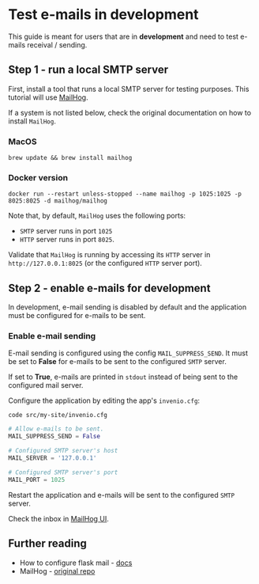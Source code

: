 # Test e-mails in development

This guide is meant for users that are in **development** and need to test e-mails receival / sending.

## Step 1 - run a local SMTP server

First, install a tool that runs a local SMTP server for testing purposes. This tutorial will use [MailHog](https://github.com/mailhog/MailHog).

If a system is not listed below, check the original documentation on how to install `MailHog`.

### MacOS

```terminal
brew update && brew install mailhog
```

### Docker version

```terminal
docker run --restart unless-stopped --name mailhog -p 1025:1025 -p 8025:8025 -d mailhog/mailhog
```

Note that, by default, `MailHog` uses the following ports:

- `SMTP` server runs in port `1025`
- `HTTP` server runs in port `8025`.

Validate that `MailHog` is running by accessing its `HTTP` server in `http://127.0.0.1:8025` (or the configured `HTTP` server port).

## Step 2 - enable e-mails for development

In development, e-mail sending is disabled by default and the application must be configured for e-mails to be sent.

### Enable e-mail sending

E-mail sending is configured using the config `MAIL_SUPPRESS_SEND`. It must be set to **False** for e-mails to be sent to the configured `SMTP` server.

If set to **True**, e-mails are printed in `stdout` instead of being sent to the configured mail server.

Configure the application by editing the app's `invenio.cfg`:

```terminal
code src/my-site/invenio.cfg
```

```python
# Allow e-mails to be sent.
MAIL_SUPPRESS_SEND = False

# Configured SMTP server's host
MAIL_SERVER = '127.0.0.1'

# Configured SMTP server's port
MAIL_PORT = 1025 
```

Restart the application and e-mails will be sent to the configured `SMTP` server.

Check the inbox in [MailHog UI](http://127.0.0.1:8025).

## Further reading

- How to configure flask mail - [docs](https://pythonhosted.org/Flask-Mail/#configuring-flask-mail)
- MailHog - [original repo](https://github.com/mailhog/MailHog)
